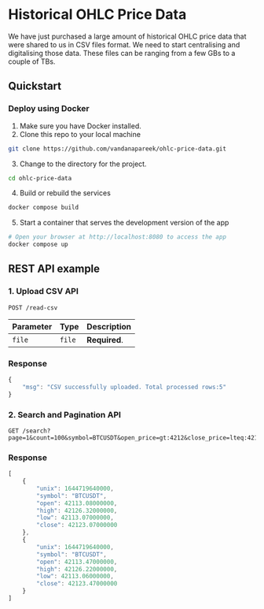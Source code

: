 # Historical OHLC Price Data

We have just purchased a large amount of historical OHLC price data that were shared to us in CSV files format. We need to start centralising and digitalising those data. These files can be ranging from a few GBs to a couple of TBs.
 

## Quickstart

### Deploy using Docker

1. Make sure you have Docker installed.
2. Clone this repo to your local machine

```bash
git clone https://github.com/vandanapareek/ohlc-price-data.git
```

3. Change to the directory for the project.
```bash
cd ohlc-price-data
```

4. Build or rebuild the services

```bash
docker compose build
```

5. Start a container that serves the development version of the app

```bash
# Open your browser at http://localhost:8080 to access the app
docker compose up
```

## REST API example

### 1. Upload CSV API

```http
POST /read-csv
```

| Parameter | Type | Description |
| :--- | :--- | :--- |
| `file` | `file` | **Required**. |


### Response

```javascript
{
    "msg": "CSV successfully uploaded. Total processed rows:5"
}
```


### 2. Search and Pagination API

```http
GET /search?page=1&count=100&symbol=BTCUSDT&open_price=gt:4212&close_price=lteq:42124
```

### Response

```javascript
[
    {
        "unix": 1644719640000,
        "symbol": "BTCUSDT",
        "open": 42113.08000000,
        "high": 42126.32000000,
        "low": 42113.07000000,
        "close": 42123.07000000
    },
    {
        "unix": 1644719640000,
        "symbol": "BTCUSDT",
        "open": 42113.47000000,
        "high": 42126.22000000,
        "low": 42113.06000000,
        "close": 42123.47000000
    }
]
```